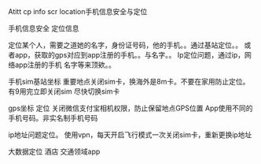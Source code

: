 Atitt cp info scr location手机信息安全与定位

手机信息安全
定位信息

定位某个人，需要之道她的名字，身份证号码，他的手机。。通过基站定位。。
或者app，获取的gps对应到app注册的手机。。与名字。。
Ip定位问题，通过ip，网络app注册的手机 名字等来顶欸。。

手机sim基站坐标 
重要地点关闭sim卡，换海外是8m卡。不要在家用防止定位。有9用完立即关闭sim
尽快切换sim卡

gps坐标 定位
关闭微信支付宝相机权限，防止保留地点GPS位置
App使用不同的手机号码。非实名制手机号码

ip地址问题定位。
使用vpn，每天开启飞行模式一次关闭sim卡，重新更换ip地址


大数据定位 酒店 交通领域app
